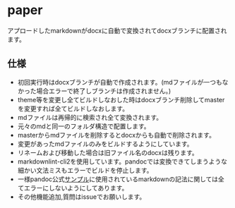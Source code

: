 # paper

アプロードしたmarkdownがdocxに自動で変換されてdocxブランチに配置されます。

## 仕様

- 初回実行時はdocxブランチが自動で作成されます。(mdファイルが一つもなかった場合エラーで終了しブランチは作成されません。)
- theme等を変更し全てビルドしなおした時はdocxブランチ削除してmasterを変更すれば全てビルドしなおします。
- mdファイルは再帰的に検索され全て変換されます。
- 元々のmdと同一のフォルダ構造で配置します。
- masterからmdファイルを削除するとdocxからも自動で削除されます。
- 変更があったmdファイルのみをビルドするようにしています。
- リネームおよび移動した場合は旧ファイル名のdocxは残ります。
- markdownlint-cli2を使用しています。pandocでは変換できてしまうような細かい文法ミスもエラーでビルドを停止します。
- 一様pandoc公式[サンプル](https://pandoc.org/demo/MANUAL.txt)に使用されているmarkdownの記法に関しては全てエラーにしないようにしてあります。
- その他機能追加,質問はissueでお願いします。